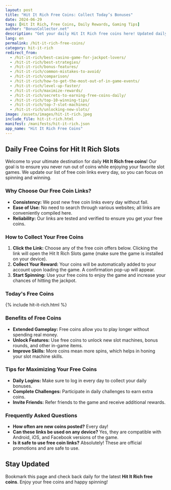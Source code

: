 ```yaml
---
layout: post
title: "Hit It Rich Free Coins: Collect Today’s Bonuses"
date: 2024-06-29
tags: [Hit It Rich, Free Coins, Daily Rewards, Gaming Tips]
author: "BonusCollector.net"
description: "Get your daily Hit It Rich free coins here! Updated daily to ensure you have enough coins to keep spinning and winning."
lang: en
permalink: /hit-it-rich-free-coins/
category: hit-it-rich
redirect_from:
  - /hit-it-rich/best-casino-game-for-jackpot-lovers/
  - /hit-it-rich/best-strategies/
  - /hit-it-rich/bonus-features/
  - /hit-it-rich/common-mistakes-to-avoid/
  - /hit-it-rich/comparison/
  - /hit-it-rich/how-to-get-the-most-out-of-in-game-events/
  - /hit-it-rich/level-up-faster/
  - /hit-it-rich/maximize-rewards/
  - /hit-it-rich/secrets-to-earning-free-coins-daily/
  - /hit-it-rich/top-10-winning-tips/
  - /hit-it-rich/top-7-slot-machines/
  - /hit-it-rich/unlocking-new-slots/
image: /assets/images/hit-it-rich.jpeg
include_file: hit-it-rich.html
manifest: /manifests/hit-it-rich.json
app_name: "Hit It Rich Free Coins"
---
```


## Daily Free Coins for Hit It Rich Slots

Welcome to your ultimate destination for daily **Hit It Rich free coins**! Our goal is to ensure you never run out of coins while enjoying your favorite slot games. We update our list of free coin links every day, so you can focus on spinning and winning.

### Why Choose Our Free Coin Links?

- **Consistency:** We post new free coin links every day without fail.
- **Ease of Use:** No need to search through various websites; all links are conveniently compiled here.
- **Reliability:** Our links are tested and verified to ensure you get your free coins.

### How to Collect Your Free Coins

1. **Click the Link:** Choose any of the free coin offers below. Clicking the link will open the Hit It Rich Slots game (make sure the game is installed on your device).
2. **Collect Your Reward:** Your coins will be automatically added to your account upon loading the game. A confirmation pop-up will appear.
3. **Start Spinning:** Use your free coins to enjoy the game and increase your chances of hitting the jackpot.

### Today's Free Coins

{% include hit-it-rich.html %}

### Benefits of Free Coins

- **Extended Gameplay:** Free coins allow you to play longer without spending real money.
- **Unlock Features:** Use free coins to unlock new slot machines, bonus rounds, and other in-game items.
- **Improve Skills:** More coins mean more spins, which helps in honing your slot machine skills.

### Tips for Maximizing Your Free Coins

- **Daily Logins:** Make sure to log in every day to collect your daily bonuses.
- **Complete Challenges:** Participate in daily challenges to earn extra coins.
- **Invite Friends:** Refer friends to the game and receive additional rewards.

### Frequently Asked Questions

- **How often are new coins posted?** Every day!
- **Can these links be used on any device?** Yes, they are compatible with Android, iOS, and Facebook versions of the game.
- **Is it safe to use free coin links?** Absolutely! These are official promotions and are safe to use.

## Stay Updated

Bookmark this page and check back daily for the latest **Hit It Rich free coins**. Enjoy your free coins and happy spinning!